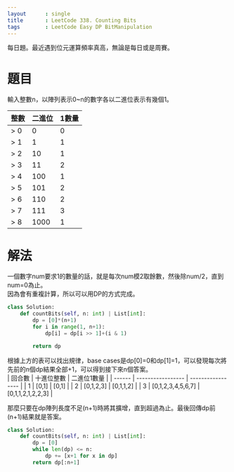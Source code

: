 ```yaml
---
layout      : single
title       : LeetCode 338. Counting Bits
tags 		: LeetCode Easy DP BitManipulation
---
```

每日題。最近遇到位元運算頻率真高，無論是每日或是周賽。

# 題目
輸入整數n，以陣列表示0~n的數字各以二進位表示有幾個1。  

| 整數 | 二進位 | 1數量 |
| ---- | ------ | ----- |
| > 0  | 0      | 0     |
| > 1  | 1      | 1     |
| > 2  | 10     | 1     |
| > 3  | 11     | 2     |
| > 4  | 100    | 1     |
| > 5  | 101    | 2     |
| > 6  | 110    | 2     |
| > 7  | 111    | 3     |
| > 8  | 1000   | 1     |

# 解法
一個數字num要求1的數量的話，就是每次num模2取餘數，然後除num/2，直到num=0為止。  
因為會有重複計算，所以可以用DP的方式完成。  

```python
class Solution:
    def countBits(self, n: int) | List[int]:
        dp = [0]*(n+1)
        for i in range(1, n+1):
            dp[i] = dp[i >> 1]+(i & 1)

        return dp

```

根據上方的表可以找出規律，base cases是dp[0]=0和dp[1]=1，可以發現每次將先前的n個dp結果全部+1，可以得到接下來n個答案。  
 | 回合數 | 十進位整數        | 二進位1數量       |
 | ------ | ----------------- | ----------------- |
 | 1      | [0,1]             | [0,1]             |
 | 2      | [0,1,2,3]         | [0,1,1,2]         |
 | 3      | [0,1,2,3,4,5,6,7] | [0,1,1,2,1,2,2,3] |

 那麼只要在dp陣列長度不足(n+1)時將其擴增，直到超過為止。最後回傳dp前(n+1)結果就是答案。  

```python
class Solution:
    def countBits(self, n: int) | List[int]:
        dp = [0]
        while len(dp) <= n:
            dp += [x+1 for x in dp]
        return dp[:n+1]

```
